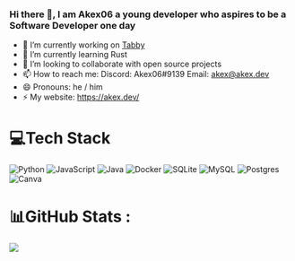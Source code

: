 ### Hi there 👋, I am Akex06 a young developer who aspires to be a Software Developer one day

- 🔭 I’m currently working on [Tabby](https://invite.tabbybot.xyz/)
- 🌱 I’m currently learning Rust
- 👯 I’m looking to collaborate with open source projects
- 📫 How to reach me: Discord: Akex06#9139 Email: akex@akex.dev
- 😄 Pronouns: he / him
- ⚡ My website: https://akex.dev/ 

# 💻Tech Stack
![Python](https://img.shields.io/badge/python-3670A0?style=for-the-badge&logo=python&logoColor=ffdd54)
![JavaScript](https://img.shields.io/badge/javascript-%23323330.svg?style=for-the-badge&logo=javascript&logoColor=%23F7DF1E)
![Java](  https://img.shields.io/badge/java-%23ED8B00.svg?style=for-the-badge&logo=java&logoColor=white)
![Docker](https://img.shields.io/badge/docker-%230db7ed.svg?style=for-the-badge&logo=docker&logoColor=white)
![SQLite](https://img.shields.io/badge/sqlite-%2307405e.svg?style=for-the-badge&logo=sqlite&logoColor=white)
![MySQL](https://img.shields.io/badge/mysql-%2300f.svg?style=for-the-badge&logo=mysql&logoColor=white)
![Postgres](https://img.shields.io/badge/postgres-%23316192.svg?style=for-the-badge&logo=postgresql&logoColor=white)
![Canva](https://img.shields.io/badge/Canva-%2300C4CC.svg?style=for-the-badge&logo=Canva&logoColor=white)


# 📊GitHub Stats :
![](https://github-readme-stats.vercel.app/api?username=akex06&&show_icons=true&title_color=ffffff&icon_color=bb2acf&text_color=daf7dc&bg_color=151515)
